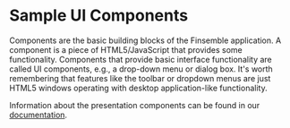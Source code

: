 #  Sample UI Components

Components are the basic building blocks of the Finsemble application. A component is a piece of HTML5/JavaScript that provides some functionality. Components that provide basic interface functionality are called UI components, e.g., a drop-down menu or dialog box. It's worth remembering that features like the toolbar or dropdown menus are just HTML5 windows operating with desktop application-like functionality.

Information about the presentation components can be found in our [documentation](https://documentation.chartiq.com/finsemble/tutorial-understandingUIComponents.html). 
